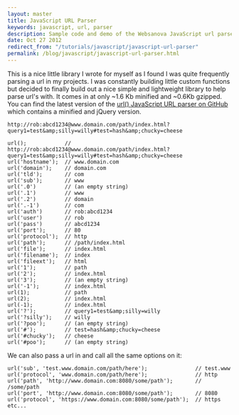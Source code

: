 ```yaml
---
layout: master
title: JavaScript URL Parser
keywords: javascript, url, parser
description: Sample code and demo of the Websanova JavaScript url parser.
date: Oct 27 2012
redirect_from: "/tutorials/javascript/javascript-url-parser"
permalink: /blog/javascript/javascript-url-parser.html
---
```


This is a nice little library I wrote for myself as I found I was quite frequently parsing a url in my projects.  I was constantly building little custom functions but decided to finally build out a nice simple and lightweight library to help parse url's with.  It comes in at only ~1.6 Kb minified and ~0.6Kb gzipped.  You can find the latest version of the [url() JavaScript URL parser on GitHub](https://github.com/websanova/js-url#url) which contains a minified and jQuery version.

~~~
http://rob:abcd1234@www.domain.com/path/index.html?query1=test&amp;silly=willy#test=hash&amp;chucky=cheese
~~~

~~~
url();            // http://rob:abcd1234@www.domain.com/path/index.html?query1=test&amp;silly=willy#test=hash&amp;chucky=cheese
url('hostname');  // www.domain.com
url('domain');    // domain.com
url('tld');       // com
url('sub');       // www
url('.0')         // (an empty string)
url('.1')         // www
url('.2')         // domain
url('.-1')        // com
url('auth')       // rob:abcd1234
url('user')       // rob
url('pass')       // abcd1234
url('port');      // 80
url('protocol');  // http
url('path');      // /path/index.html
url('file');      // index.html
url('filename');  // index
url('fileext');   // html
url('1');         // path
url('2');         // index.html
url('3');         // (an empty string)
url('-1');        // index.html
url(1);           // path
url(2);           // index.html
url(-1);          // index.html
url('?');         // query1=test&amp;silly=willy
url('?silly');    // willy
url('?poo');      // (an empty string)
url('#');         // test=hash&amp;chucky=cheese
url('#chucky');   // cheese
url('#poo');      // (an empty string)
~~~

We can also pass a url in and call all the same options on it:

~~~
url('sub', 'test.www.domain.com/path/here');               // test.www
url('protocol', 'www.domain.com/path/here');               // http
url('path', 'http://www.domain.com:8080/some/path');       // /some/path
url('port', 'http://www.domain.com:8080/some/path');       // 8080
url('protocol', 'https://www.domain.com:8080/some/path');  // https
etc...
~~~